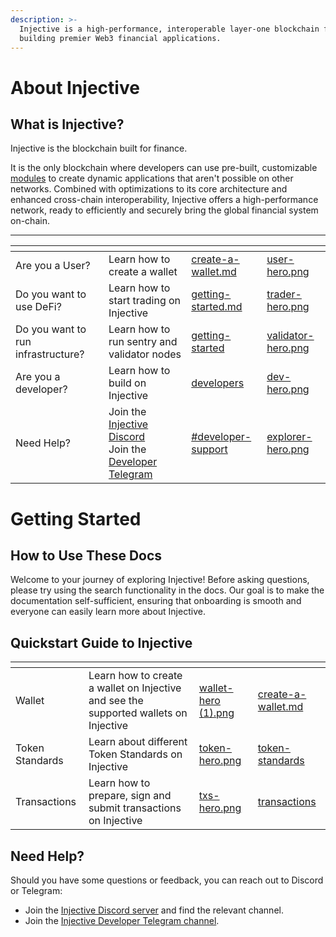 ```yaml
---
description: >-
  Injective is a high-performance, interoperable layer-one blockchain for
  building premier Web3 financial applications.
---
```


# About Injective

## What is Injective?[​](https://docs.injective.network/learn/introduction#what-is-injective) <a href="#what-is-injective" id="what-is-injective"></a>

Injective is the blockchain built for finance.

It is the only blockchain where developers can use pre-built, customizable [modules](developers/modules/) to create dynamic applications that aren't possible on other networks. Combined with optimizations to its core architecture and enhanced cross-chain interoperability, Injective offers a high-performance network, ready to efficiently and securely bring the global financial system on-chain.

---------------------------------------------------------------------

<table data-view="cards"><thead><tr><th></th><th></th><th data-hidden data-card-target data-type="content-ref"></th><th data-hidden data-card-cover data-type="files"></th></tr></thead><tbody>
<!-- <tr><td>Getting Started</td><td>Start your Injective Journey</td><td><a href="getting-started/">getting-started</a></td><td><a href="./.gitbook/assets/start-hero.png">start-hero.png</a></td></tr> -->
<tr><td>Are you a User?</td><td>Learn how to create a wallet</td><td><a href="./defi/wallet/README.md">create-a-wallet.md</a></td><td><a href="./.gitbook/assets/user-hero.png">user-hero.png</a></td></tr>
<tr><td>Do you want to use DeFi?</td><td>Learn how to start trading on Injective</td><td><a href="./defi/README.md">getting-started.md</a></td><td><a href="./.gitbook/assets/trader-hero.png">trader-hero.png</a></td></tr>
<tr><td>Do you want to run infrastructure?</td><td>Learn how to run sentry and validator nodes</td><td><a href="./infra/README.md">getting-started</a></td><td><a href="./.gitbook/assets/validator-hero.png">validator-hero.png</a></td></tr>
<tr><td>Are you a developer?</td><td>Learn how to build on Injective</td><td><a href="developers/README.md">developers</a></td><td><a href="./.gitbook/assets/dev-hero.png">dev-hero.png</a></td></tr>
<tr><td>Need Help?</td><td>Join the <a href="https://discord.gg/injective">Injective Discord</a><br>Join the <a href="https://t.me/+qorn-J06fzA0YTZl">Developer Telegram</a> </td><td><a href="references.md#developer-support">#developer-support</a></td><td><a href=".gitbook/assets/explorer-hero.png">explorer-hero.png</a></td></tr></tbody></table>

# Getting Started

## How to Use These Docs

Welcome to your journey of exploring Injective! Before asking questions, please try using the search functionality in the docs. Our goal is to make the documentation self-sufficient, ensuring that onboarding is smooth and everyone can easily learn more about Injective.

## Quickstart Guide to Injective

<table data-view="cards"><thead><tr><th></th><th></th><th data-hidden data-card-cover data-type="files"></th><th data-hidden data-card-target data-type="content-ref"></th></tr></thead><tbody><tr><td>Wallet</td><td>Learn how to create a wallet on Injective and see the supported wallets on Injective </td><td><a href="../.gitbook/assets/wallet-hero (1).png">wallet-hero (1).png</a></td><td><a href="wallet/create-a-wallet.md">create-a-wallet.md</a></td></tr><tr><td>Token Standards</td><td>Learn about different Token Standards on Injective</td><td><a href="../.gitbook/assets/token-hero.png">token-hero.png</a></td><td><a href="token-standards/">token-standards</a></td></tr><tr><td>Transactions</td><td>Learn how to prepare, sign and submit transactions on Injective</td><td><a href="../.gitbook/assets/txs-hero.png">txs-hero.png</a></td><td><a href="transactions/">transactions</a></td></tr></tbody></table>

## Need Help?

Should you have some questions or feedback, you can reach out to Discord or Telegram:

* Join the [Injective Discord server](https://discord.gg/injective) and find the relevant channel.
* Join the [Injective Developer Telegram channel](https://t.me/+8Y_0HOFLhnRlZDU9).
